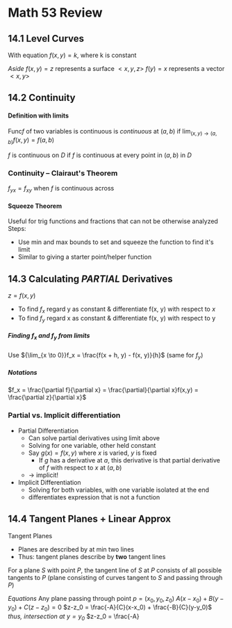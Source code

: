 # Math 53 Review
## 14.1 Level Curves
With equation $f(x, y) = k$, where k is constant

*Aside*
$f(x,y) = z$ represents a surface $<x, y, z>$
$f(y) = x$ represents a vector $<x, y>$
## 14.2 Continuity

#### Definition with limits
Func$f$ of two variables is continuous is *continuous* at $(a, b)$ if 
$\lim_{(x, y) \to (a, b)} f(x, y) = f(a, b)$

$f$ is continuous on $D$ if $f$ is continuous at every point in $(a, b)$ in $D$

### Continuity – Clairaut's Theorem
$f_{yx} = f_{xy}$ when $f$ is continuous across

#### Squeeze Theorem
Useful for trig functions and fractions that can not be otherwise analyzed
Steps:
- Use min and max bounds to set and squeeze the function to find it's limit
- Similar to giving a starter point/helper function

## 14.3 Calculating *PARTIAL* Derivatives
$z = f(x, y)$
- To find $f_x$ regard y as constant & differentiate f(x, y) with respect to $x$
- To find $f_y$ regard x as constant & differentiate f(x, y) with respect to y
##### Finding $f_x$ and $f_y$ from limits
Use ${\lim_{x \to 0}}f_x = \frac{f(x + h, y) - f(x, y)}{h}$ 
(same for $f_y$)

##### Notations
$f_x = \frac{\partial f}{\partial x} = \frac{\partial}{\partial x}f(x,y) = \frac{\partial z}{\partial x}$

### Partial vs. Implicit differentiation
- Partial Differentiation
	- Can solve partial derivatives using limit above
	- Solving for one variable, other held constant
	- Say $g(x)= f(x, y)$ where $x$ is varied, $y$ is fixed
		- If $g$ has a derivative at $a$, this derivative is that partial derivative of $f$ with respect to $x$ at $(a, b)$
	- &#8594;  implicit!
- Implicit Differentiation
	- Solving for both variables, with one variable isolated at the end
	- differentiates expression that is not a function 


## 14.4 Tangent Planes + Linear Approx

Tangent Planes
- Planes are described by at min two lines
- Thus: tangent planes describe by **two** tangent lines

For a plane $S$ with point $P$, the tangent line of $S$ at $P$ consists of all possible tangents to $P$ (plane consisting of curves tangent to $S$ and passing through $P$)

*Equations*
Any plane passing through point $p = (x_0, y_0, z_0)$
$A(x-x_0) + B(y-y_0) + C(z-z_0) = 0$
$z-z_0 = \frac{-A}{C}(x-x_0) + \frac{-B}{C}(y-y_0)$
*thus, intersection at $y=y_0$*
$z-z_0 = \frac{-A}
<!--stackedit_data:
eyJoaXN0b3J5IjpbLTE4MTMyMzIzMTUsLTUzNTI1NzI3NiwtNz
M1NTcyNzgxLC0xNTc2MDYxODU1LDEyODE1MTE0NzhdfQ==
-->